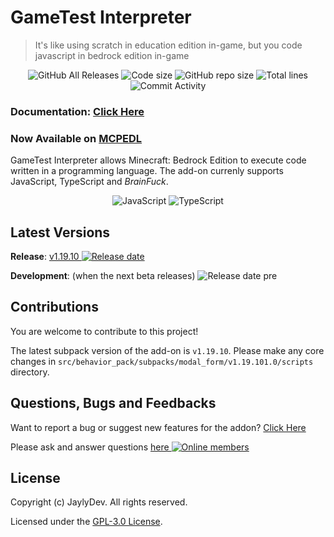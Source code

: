 # GameTest Interpreter
> It's like using scratch in education edition in-game, but you code javascript in bedrock edition in-game

<p align="center">
  <img src="https://img.shields.io/github/downloads/jaylydev/interpreter/total.svg" alt="GitHub All Releases"/>
  <img src="https://img.shields.io/github/languages/code-size/jaylydev/interpreter.svg" alt="Code size"/>
  <img src="https://img.shields.io/github/repo-size/jaylydev/interpreter.svg" alt="GitHub repo size"/>
  <img src="https://img.shields.io/tokei/lines/github/jaylydev/interpreter" alt="Total lines"/>
  <img src="https://img.shields.io/github/commit-activity/m/jaylydev/interpreter" alt="Commit Activity"/>
</p>

### Documentation: [Click Here](./docs/README.md)
### Now Available on [MCPEDL](https://mcpedl.com/gametest-interpreter/)

GameTest Interpreter allows Minecraft: Bedrock Edition to execute code written in a programming language. The add-on currenly supports JavaScript, TypeScript and *BrainFuck*.

<p align="center">
  <img src="https://user-images.githubusercontent.com/65847850/162752425-5ce8764b-c569-4d58-95c4-9d80a8e705ec.png" alt="JavaScript">
  <img src="https://user-images.githubusercontent.com/65847850/162749474-475d664c-db59-4db3-aa59-6b5698b2542b.png" alt="TypeScript">
</p>

## Latest Versions

**Release**: <a href="https://github.com/JaylyDev/interpreter/releases/latest"/>v1.19.10 <img src="https://img.shields.io/github/release-date/jaylydev/interpreter" alt="Release date"/></a>

**Development**: (when the next beta releases) <img src="https://img.shields.io/github/release-date-pre/jaylydev/interpreter" alt="Release date pre"/>

## Contributions
You are welcome to contribute to this project!

The latest subpack version of the add-on is `v1.19.10`. Please make any core changes in `src/behavior_pack/subpacks/modal_form/v1.19.101.0/scripts` directory.

## Questions, Bugs and Feedbacks

Want to report a bug or suggest new features for the addon? [Click Here](https://github.com/JaylyDev/interpreter/issues/new/choose)

Please ask and answer questions <a href="https://discord.gg/5m6GqM7vYN"/>here <img src="https://img.shields.io/discord/570758760373420033" alt="Online members"></a>

## License

Copyright (c) JaylyDev. All rights reserved.

Licensed under the [GPL-3.0 License](https://github.com/JaylyDev/interpreter/blob/main/LICENSE).
